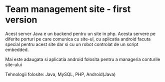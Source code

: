 # Team management site - first version
Acest server Java e un backend pentru un site in php. Acesta servere pe diferite porturi pe care comunica cu site-ul, cu aplicatia android facuta special pentru acest site dar si cu un robot controlat de un script embedded.

Mai este adaugata si aplicatia android folosita pentru a manageria conturile site-ului

Tehnologii folosite: Java, MySQL, PHP, Android(Java)
